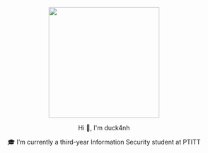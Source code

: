 <p align="center">
  <img src="https://media2.giphy.com/media/v1.Y2lkPTc5MGI3NjExM2FmaWhxajFwOWYxdHF6YnhqbDV4eXkxcXQ5ZTAzcW83OXRqaWE2eCZlcD12MV9pbnRlcm5hbF9naWZfYnlfaWQmY3Q9Zw/g2jj9VAIBluIreVNsb/giphy.gif" width="250"/>
</p>
<p align="center">Hi 👋, I'm duck4nh</p>
<p align="center">🎓 I’m currently a third-year Information Security student at PTITT</p>


<!--
**duck4nh/duck4nh** is a ✨ _special_ ✨ repository because its `README.md` (this file) appears on your GitHub profile.

Here are some ideas to get you started:

- 🔭 I’m currently working on ...
- 🌱 I’m currently learning ...
- 👯 I’m looking to collaborate on ...
- 🤔 I’m looking for help with ...
- 💬 Ask me about ...
- 📫 How to reach me: ...
- 😄 Pronouns: ...
- ⚡ Fun fact: ...
-->
